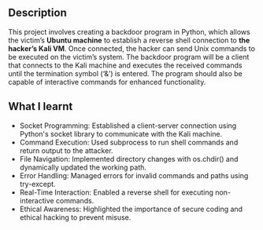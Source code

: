 ## Description
This project involves creating a backdoor program in Python, which allows the victim’s **Ubuntu machine** to establish a reverse shell connection to **the hacker’s Kali VM**. Once connected, the hacker can send Unix commands to be executed on the victim’s system. The backdoor program will be a client that connects to the Kali machine and executes the received commands until the termination symbol (‘&’) is entered. The program should also be capable of interactive commands for enhanced functionality.

## What I learnt
- Socket Programming: Established a client-server connection using Python's socket library to communicate with the Kali machine.
- Command Execution: Used subprocess to run shell commands and return output to the attacker.
- File Navigation: Implemented directory changes with os.chdir() and dynamically updated the working path.
- Error Handling: Managed errors for invalid commands and paths using try-except.
- Real-Time Interaction: Enabled a reverse shell for executing non-interactive commands.
- Ethical Awareness: Highlighted the importance of secure coding and ethical hacking to prevent misuse.
